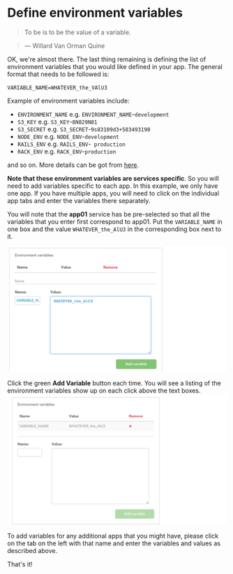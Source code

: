 # Define environment variables

> To be is to be the value of a variable.

> — Willard Van Orman Quine

OK, we're almost there. The last thing remaining is defining the list of environment variables that you would like defined in your app. The general format that needs to be followed is:
```
VARIABLE_NAME=WHATEVER_the_VAlU3
```

Example of environment variables include:
- `ENVIRONMENT_NAME` e.g. `ENVIRONMENT_NAME`-`development`
- `S3_KEY` e.g. `S3_KEY`-`8N029N81`
- `S3_SECRET` e.g. `S3_SECRET`-`9s83109d3+583493190`
- `NODE_ENV` e.g. `NODE_ENV`-`development`
- `RAILS_ENV` e.g. `RAILS_ENV`-` production`
- `RACK_ENV` e.g. `RACK_ENV`-`production`

and so on. More details can be got from [here](https://devcenter.heroku.com/articles/config-vars).

**Note that these environment variables are services specific**. So you will need to add variables specific to each app. In this example, we only have one app. If you have multiple apps, you will need to click on the individual app tabs and enter the variables there separately.

You will note that the **app01** service has be pre-selected so that all the variables that you enter first correspond to app01. Put the ```VARIABLE_NAME``` in one box and the value ```WHATEVER_the_AlU3``` in the corresponding box next to it. 

![Enter ENV Variables](../pics/28.add.env.var.png)

Click the green **Add Variable** button each time. You will see a listing of the environment variables show up on each click above the text boxes.
![Listing of ENV Variables](../pics/29.listing.of.env.vars.png)

To add variables for any additional apps that you might have, please click on the tab on the left with that name and enter the variables and values as described above.


That's it!
